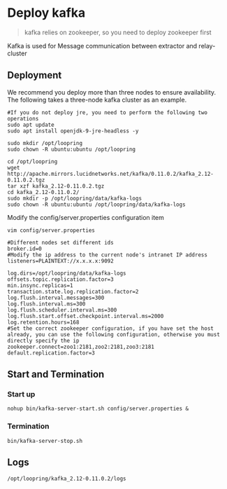 # Deploy kafka
> kafka relies on zookeeper, so you need to deploy zookeeper first

Kafka is used for Message communication between extractor and relay-cluster

## Deployment
We recommend you deploy more than three nodes to ensure availability. The following takes a three-node kafka cluster as an example.
```
#If you do not deploy jre, you need to perform the following two operations
sudo apt update
sudo apt install openjdk-9-jre-headless -y

sudo mkdir /opt/loopring
sudo chown -R ubuntu:ubuntu /opt/loopring

cd /opt/loopring
wget http://apache.mirrors.lucidnetworks.net/kafka/0.11.0.2/kafka_2.12-0.11.0.2.tgz
tar xzf kafka_2.12-0.11.0.2.tgz
cd kafka_2.12-0.11.0.2/
sudo mkdir -p /opt/loopring/data/kafka-logs
sudo chown -R ubuntu:ubuntu /opt/loopring/data/kafka-logs
```
Modify the config/server.properties configuration item

`vim config/server.properties`
```
#Different nodes set different ids
broker.id=0
#Modify the ip address to the current node's intranet IP address
listeners=PLAINTEXT://x.x.x.x:9092

log.dirs=/opt/loopring/data/kafka-logs
offsets.topic.replication.factor=3
min.insync.replicas=1
transaction.state.log.replication.factor=2
log.flush.interval.messages=300
log.flush.interval.ms=300
log.flush.scheduler.interval.ms=300
log.flush.start.offset.checkpoint.interval.ms=2000
log.retention.hours=168
#Set the correct zookeeper configuration, if you have set the host already, you can use the following configuration, otherwise you must directly specify the ip
zookeeper.connect=zoo1:2181,zoo2:2181,zoo3:2181
default.replication.factor=3
```

## Start and Termination
### Start up
`nohup bin/kafka-server-start.sh config/server.properties &`

### Termination
`bin/kafka-server-stop.sh`

## Logs
`/opt/loopring/kafka_2.12-0.11.0.2/logs`
